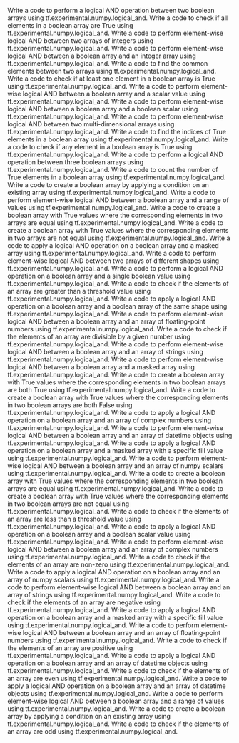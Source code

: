 Write a code to perform a logical AND operation between two boolean arrays using tf.experimental.numpy.logical_and.
Write a code to check if all elements in a boolean array are True using tf.experimental.numpy.logical_and.
Write a code to perform element-wise logical AND between two arrays of integers using tf.experimental.numpy.logical_and.
Write a code to perform element-wise logical AND between a boolean array and an integer array using tf.experimental.numpy.logical_and.
Write a code to find the common elements between two arrays using tf.experimental.numpy.logical_and.
Write a code to check if at least one element in a boolean array is True using tf.experimental.numpy.logical_and.
Write a code to perform element-wise logical AND between a boolean array and a scalar value using tf.experimental.numpy.logical_and.
Write a code to perform element-wise logical AND between a boolean array and a boolean scalar using tf.experimental.numpy.logical_and.
Write a code to perform element-wise logical AND between two multi-dimensional arrays using tf.experimental.numpy.logical_and.
Write a code to find the indices of True elements in a boolean array using tf.experimental.numpy.logical_and.
Write a code to check if any element in a boolean array is True using tf.experimental.numpy.logical_and.
Write a code to perform a logical AND operation between three boolean arrays using tf.experimental.numpy.logical_and.
Write a code to count the number of True elements in a boolean array using tf.experimental.numpy.logical_and.
Write a code to create a boolean array by applying a condition on an existing array using tf.experimental.numpy.logical_and.
Write a code to perform element-wise logical AND between a boolean array and a range of values using tf.experimental.numpy.logical_and.
Write a code to create a boolean array with True values where the corresponding elements in two arrays are equal using tf.experimental.numpy.logical_and.
Write a code to create a boolean array with True values where the corresponding elements in two arrays are not equal using tf.experimental.numpy.logical_and.
Write a code to apply a logical AND operation on a boolean array and a masked array using tf.experimental.numpy.logical_and.
Write a code to perform element-wise logical AND between two arrays of different shapes using tf.experimental.numpy.logical_and.
Write a code to perform a logical AND operation on a boolean array and a single boolean value using tf.experimental.numpy.logical_and.
Write a code to check if the elements of an array are greater than a threshold value using tf.experimental.numpy.logical_and.
Write a code to apply a logical AND operation on a boolean array and a boolean array of the same shape using tf.experimental.numpy.logical_and.
Write a code to perform element-wise logical AND between a boolean array and an array of floating-point numbers using tf.experimental.numpy.logical_and.
Write a code to check if the elements of an array are divisible by a given number using tf.experimental.numpy.logical_and.
Write a code to perform element-wise logical AND between a boolean array and an array of strings using tf.experimental.numpy.logical_and.
Write a code to perform element-wise logical AND between a boolean array and a masked array using tf.experimental.numpy.logical_and.
Write a code to create a boolean array with True values where the corresponding elements in two boolean arrays are both True using tf.experimental.numpy.logical_and.
Write a code to create a boolean array with True values where the corresponding elements in two boolean arrays are both False using tf.experimental.numpy.logical_and.
Write a code to apply a logical AND operation on a boolean array and an array of complex numbers using tf.experimental.numpy.logical_and.
Write a code to perform element-wise logical AND between a boolean array and an array of datetime objects using tf.experimental.numpy.logical_and.
Write a code to apply a logical AND operation on a boolean array and a masked array with a specific fill value using tf.experimental.numpy.logical_and.
Write a code to perform element-wise logical AND between a boolean array and an array of numpy scalars using tf.experimental.numpy.logical_and.
Write a code to create a boolean array with True values where the corresponding elements in two boolean arrays are equal using tf.experimental.numpy.logical_and.
Write a code to create a boolean array with True values where the corresponding elements in two boolean arrays are not equal using tf.experimental.numpy.logical_and.
Write a code to check if the elements of an array are less than a threshold value using tf.experimental.numpy.logical_and.
Write a code to apply a logical AND operation on a boolean array and a boolean scalar value using tf.experimental.numpy.logical_and.
Write a code to perform element-wise logical AND between a boolean array and an array of complex numbers using tf.experimental.numpy.logical_and.
Write a code to check if the elements of an array are non-zero using tf.experimental.numpy.logical_and.
Write a code to apply a logical AND operation on a boolean array and an array of numpy scalars using tf.experimental.numpy.logical_and.
Write a code to perform element-wise logical AND between a boolean array and an array of strings using tf.experimental.numpy.logical_and.
Write a code to check if the elements of an array are negative using tf.experimental.numpy.logical_and.
Write a code to apply a logical AND operation on a boolean array and a masked array with a specific fill value using tf.experimental.numpy.logical_and.
Write a code to perform element-wise logical AND between a boolean array and an array of floating-point numbers using tf.experimental.numpy.logical_and.
Write a code to check if the elements of an array are positive using tf.experimental.numpy.logical_and.
Write a code to apply a logical AND operation on a boolean array and an array of datetime objects using tf.experimental.numpy.logical_and.
Write a code to check if the elements of an array are even using tf.experimental.numpy.logical_and.
Write a code to apply a logical AND operation on a boolean array and an array of datetime objects using tf.experimental.numpy.logical_and.
Write a code to perform element-wise logical AND between a boolean array and a range of values using tf.experimental.numpy.logical_and.
Write a code to create a boolean array by applying a condition on an existing array using tf.experimental.numpy.logical_and.
Write a code to check if the elements of an array are odd using tf.experimental.numpy.logical_and.